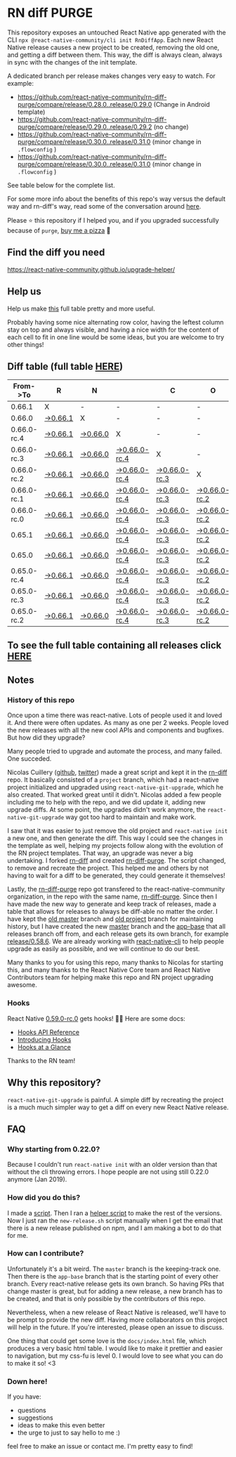 # RN diff PURGE

This repository exposes an untouched React Native app generated with the CLI
`npx @react-native-community/cli init RnDiffApp`. Each new React Native release causes a new project to be created, removing the old one, and getting a diff between them. This way, the diff is always clean, always in sync with the changes of the init template.

A dedicated branch per release makes changes very easy
to watch. For example:

* https://github.com/react-native-community/rn-diff-purge/compare/release/0.28.0..release/0.29.0
(Change in Android template)
* https://github.com/react-native-community/rn-diff-purge/compare/release/0.29.0..release/0.29.2
(no change)
* https://github.com/react-native-community/rn-diff-purge/compare/release/0.30.0..release/0.31.0
(minor change in `.flowconfig` )
* https://github.com/react-native-community/rn-diff-purge/compare/release/0.30.0..release/0.31.0
(minor change in `.flowconfig` )

See table below for the complete list.

For some more info about the benefits of this repo's way versus the default way and rn-diff's way, read some of the conversation around [here](https://github.com/react-native-community/discussions-and-proposals/issues/68#issuecomment-452227478).

Please :star: this repository if I helped you, and if you upgraded successfully because of `purge`, [buy me a pizza](https://www.buymeacoffee.com/pvinis) :pizza:

## Find the diff you need
https://react-native-community.github.io/upgrade-helper/

## Help us
Help us make [this](https://react-native-community.github.io/rn-diff-purge) full table pretty and more useful.

Probably having some nice alternating row color, having the leftest column stay on top and always visible, and having a nice width for the content of each cell to fit in one line would be some ideas, but you are welcome to try other things!

## Diff table (full table [HERE](https://react-native-community.github.io/rn-diff-purge/))

| From->To    | R                                                                                                               | N                                                                                                               |                                                                                                                           | C                                                                                                                         | O                                                                                                                         | R                                                                                                                         | E                                                                                                                         |                                                                                                                 | T                                                                                                               | E                                                                                                                         | A                                                                                                                         | M   |
| ----------- | --------------------------------------------------------------------------------------------------------------- | --------------------------------------------------------------------------------------------------------------- | ------------------------------------------------------------------------------------------------------------------------- | ------------------------------------------------------------------------------------------------------------------------- | ------------------------------------------------------------------------------------------------------------------------- | ------------------------------------------------------------------------------------------------------------------------- | ------------------------------------------------------------------------------------------------------------------------- | --------------------------------------------------------------------------------------------------------------- | --------------------------------------------------------------------------------------------------------------- | ------------------------------------------------------------------------------------------------------------------------- | ------------------------------------------------------------------------------------------------------------------------- | --- |
| 0.66.1      | X                                                                                                               | -                                                                                                               | -                                                                                                                         | -                                                                                                                         | -                                                                                                                         | -                                                                                                                         | -                                                                                                                         | -                                                                                                               | -                                                                                                               | -                                                                                                                         | -                                                                                                                         | -   |
| 0.66.0      | [->0.66.1](https://github.com/react-native-community/rn-diff-purge/compare/release/0.66.0..release/0.66.1)      | X                                                                                                               | -                                                                                                                         | -                                                                                                                         | -                                                                                                                         | -                                                                                                                         | -                                                                                                                         | -                                                                                                               | -                                                                                                               | -                                                                                                                         | -                                                                                                                         | -   |
| 0.66.0-rc.4 | [->0.66.1](https://github.com/react-native-community/rn-diff-purge/compare/release/0.66.0-rc.4..release/0.66.1) | [->0.66.0](https://github.com/react-native-community/rn-diff-purge/compare/release/0.66.0-rc.4..release/0.66.0) | X                                                                                                                         | -                                                                                                                         | -                                                                                                                         | -                                                                                                                         | -                                                                                                                         | -                                                                                                               | -                                                                                                               | -                                                                                                                         | -                                                                                                                         | -   |
| 0.66.0-rc.3 | [->0.66.1](https://github.com/react-native-community/rn-diff-purge/compare/release/0.66.0-rc.3..release/0.66.1) | [->0.66.0](https://github.com/react-native-community/rn-diff-purge/compare/release/0.66.0-rc.3..release/0.66.0) | [->0.66.0-rc.4](https://github.com/react-native-community/rn-diff-purge/compare/release/0.66.0-rc.3..release/0.66.0-rc.4) | X                                                                                                                         | -                                                                                                                         | -                                                                                                                         | -                                                                                                                         | -                                                                                                               | -                                                                                                               | -                                                                                                                         | -                                                                                                                         | -   |
| 0.66.0-rc.2 | [->0.66.1](https://github.com/react-native-community/rn-diff-purge/compare/release/0.66.0-rc.2..release/0.66.1) | [->0.66.0](https://github.com/react-native-community/rn-diff-purge/compare/release/0.66.0-rc.2..release/0.66.0) | [->0.66.0-rc.4](https://github.com/react-native-community/rn-diff-purge/compare/release/0.66.0-rc.2..release/0.66.0-rc.4) | [->0.66.0-rc.3](https://github.com/react-native-community/rn-diff-purge/compare/release/0.66.0-rc.2..release/0.66.0-rc.3) | X                                                                                                                         | -                                                                                                                         | -                                                                                                                         | -                                                                                                               | -                                                                                                               | -                                                                                                                         | -                                                                                                                         | -   |
| 0.66.0-rc.1 | [->0.66.1](https://github.com/react-native-community/rn-diff-purge/compare/release/0.66.0-rc.1..release/0.66.1) | [->0.66.0](https://github.com/react-native-community/rn-diff-purge/compare/release/0.66.0-rc.1..release/0.66.0) | [->0.66.0-rc.4](https://github.com/react-native-community/rn-diff-purge/compare/release/0.66.0-rc.1..release/0.66.0-rc.4) | [->0.66.0-rc.3](https://github.com/react-native-community/rn-diff-purge/compare/release/0.66.0-rc.1..release/0.66.0-rc.3) | [->0.66.0-rc.2](https://github.com/react-native-community/rn-diff-purge/compare/release/0.66.0-rc.1..release/0.66.0-rc.2) | X                                                                                                                         | -                                                                                                                         | -                                                                                                               | -                                                                                                               | -                                                                                                                         | -                                                                                                                         | -   |
| 0.66.0-rc.0 | [->0.66.1](https://github.com/react-native-community/rn-diff-purge/compare/release/0.66.0-rc.0..release/0.66.1) | [->0.66.0](https://github.com/react-native-community/rn-diff-purge/compare/release/0.66.0-rc.0..release/0.66.0) | [->0.66.0-rc.4](https://github.com/react-native-community/rn-diff-purge/compare/release/0.66.0-rc.0..release/0.66.0-rc.4) | [->0.66.0-rc.3](https://github.com/react-native-community/rn-diff-purge/compare/release/0.66.0-rc.0..release/0.66.0-rc.3) | [->0.66.0-rc.2](https://github.com/react-native-community/rn-diff-purge/compare/release/0.66.0-rc.0..release/0.66.0-rc.2) | [->0.66.0-rc.1](https://github.com/react-native-community/rn-diff-purge/compare/release/0.66.0-rc.0..release/0.66.0-rc.1) | X                                                                                                                         | -                                                                                                               | -                                                                                                               | -                                                                                                                         | -                                                                                                                         | -   |
| 0.65.1      | [->0.66.1](https://github.com/react-native-community/rn-diff-purge/compare/release/0.65.1..release/0.66.1)      | [->0.66.0](https://github.com/react-native-community/rn-diff-purge/compare/release/0.65.1..release/0.66.0)      | [->0.66.0-rc.4](https://github.com/react-native-community/rn-diff-purge/compare/release/0.65.1..release/0.66.0-rc.4)      | [->0.66.0-rc.3](https://github.com/react-native-community/rn-diff-purge/compare/release/0.65.1..release/0.66.0-rc.3)      | [->0.66.0-rc.2](https://github.com/react-native-community/rn-diff-purge/compare/release/0.65.1..release/0.66.0-rc.2)      | [->0.66.0-rc.1](https://github.com/react-native-community/rn-diff-purge/compare/release/0.65.1..release/0.66.0-rc.1)      | [->0.66.0-rc.0](https://github.com/react-native-community/rn-diff-purge/compare/release/0.65.1..release/0.66.0-rc.0)      | X                                                                                                               | -                                                                                                               | -                                                                                                                         | -                                                                                                                         | -   |
| 0.65.0      | [->0.66.1](https://github.com/react-native-community/rn-diff-purge/compare/release/0.65.0..release/0.66.1)      | [->0.66.0](https://github.com/react-native-community/rn-diff-purge/compare/release/0.65.0..release/0.66.0)      | [->0.66.0-rc.4](https://github.com/react-native-community/rn-diff-purge/compare/release/0.65.0..release/0.66.0-rc.4)      | [->0.66.0-rc.3](https://github.com/react-native-community/rn-diff-purge/compare/release/0.65.0..release/0.66.0-rc.3)      | [->0.66.0-rc.2](https://github.com/react-native-community/rn-diff-purge/compare/release/0.65.0..release/0.66.0-rc.2)      | [->0.66.0-rc.1](https://github.com/react-native-community/rn-diff-purge/compare/release/0.65.0..release/0.66.0-rc.1)      | [->0.66.0-rc.0](https://github.com/react-native-community/rn-diff-purge/compare/release/0.65.0..release/0.66.0-rc.0)      | [->0.65.1](https://github.com/react-native-community/rn-diff-purge/compare/release/0.65.0..release/0.65.1)      | X                                                                                                               | -                                                                                                                         | -                                                                                                                         | -   |
| 0.65.0-rc.4 | [->0.66.1](https://github.com/react-native-community/rn-diff-purge/compare/release/0.65.0-rc.4..release/0.66.1) | [->0.66.0](https://github.com/react-native-community/rn-diff-purge/compare/release/0.65.0-rc.4..release/0.66.0) | [->0.66.0-rc.4](https://github.com/react-native-community/rn-diff-purge/compare/release/0.65.0-rc.4..release/0.66.0-rc.4) | [->0.66.0-rc.3](https://github.com/react-native-community/rn-diff-purge/compare/release/0.65.0-rc.4..release/0.66.0-rc.3) | [->0.66.0-rc.2](https://github.com/react-native-community/rn-diff-purge/compare/release/0.65.0-rc.4..release/0.66.0-rc.2) | [->0.66.0-rc.1](https://github.com/react-native-community/rn-diff-purge/compare/release/0.65.0-rc.4..release/0.66.0-rc.1) | [->0.66.0-rc.0](https://github.com/react-native-community/rn-diff-purge/compare/release/0.65.0-rc.4..release/0.66.0-rc.0) | [->0.65.1](https://github.com/react-native-community/rn-diff-purge/compare/release/0.65.0-rc.4..release/0.65.1) | [->0.65.0](https://github.com/react-native-community/rn-diff-purge/compare/release/0.65.0-rc.4..release/0.65.0) | X                                                                                                                         | -                                                                                                                         | -   |
| 0.65.0-rc.3 | [->0.66.1](https://github.com/react-native-community/rn-diff-purge/compare/release/0.65.0-rc.3..release/0.66.1) | [->0.66.0](https://github.com/react-native-community/rn-diff-purge/compare/release/0.65.0-rc.3..release/0.66.0) | [->0.66.0-rc.4](https://github.com/react-native-community/rn-diff-purge/compare/release/0.65.0-rc.3..release/0.66.0-rc.4) | [->0.66.0-rc.3](https://github.com/react-native-community/rn-diff-purge/compare/release/0.65.0-rc.3..release/0.66.0-rc.3) | [->0.66.0-rc.2](https://github.com/react-native-community/rn-diff-purge/compare/release/0.65.0-rc.3..release/0.66.0-rc.2) | [->0.66.0-rc.1](https://github.com/react-native-community/rn-diff-purge/compare/release/0.65.0-rc.3..release/0.66.0-rc.1) | [->0.66.0-rc.0](https://github.com/react-native-community/rn-diff-purge/compare/release/0.65.0-rc.3..release/0.66.0-rc.0) | [->0.65.1](https://github.com/react-native-community/rn-diff-purge/compare/release/0.65.0-rc.3..release/0.65.1) | [->0.65.0](https://github.com/react-native-community/rn-diff-purge/compare/release/0.65.0-rc.3..release/0.65.0) | [->0.65.0-rc.4](https://github.com/react-native-community/rn-diff-purge/compare/release/0.65.0-rc.3..release/0.65.0-rc.4) | X                                                                                                                         | -   |
| 0.65.0-rc.2 | [->0.66.1](https://github.com/react-native-community/rn-diff-purge/compare/release/0.65.0-rc.2..release/0.66.1) | [->0.66.0](https://github.com/react-native-community/rn-diff-purge/compare/release/0.65.0-rc.2..release/0.66.0) | [->0.66.0-rc.4](https://github.com/react-native-community/rn-diff-purge/compare/release/0.65.0-rc.2..release/0.66.0-rc.4) | [->0.66.0-rc.3](https://github.com/react-native-community/rn-diff-purge/compare/release/0.65.0-rc.2..release/0.66.0-rc.3) | [->0.66.0-rc.2](https://github.com/react-native-community/rn-diff-purge/compare/release/0.65.0-rc.2..release/0.66.0-rc.2) | [->0.66.0-rc.1](https://github.com/react-native-community/rn-diff-purge/compare/release/0.65.0-rc.2..release/0.66.0-rc.1) | [->0.66.0-rc.0](https://github.com/react-native-community/rn-diff-purge/compare/release/0.65.0-rc.2..release/0.66.0-rc.0) | [->0.65.1](https://github.com/react-native-community/rn-diff-purge/compare/release/0.65.0-rc.2..release/0.65.1) | [->0.65.0](https://github.com/react-native-community/rn-diff-purge/compare/release/0.65.0-rc.2..release/0.65.0) | [->0.65.0-rc.4](https://github.com/react-native-community/rn-diff-purge/compare/release/0.65.0-rc.2..release/0.65.0-rc.4) | [->0.65.0-rc.3](https://github.com/react-native-community/rn-diff-purge/compare/release/0.65.0-rc.2..release/0.65.0-rc.3) | X   |

## To see the full table containing all releases click [HERE](https://react-native-community.github.io/rn-diff-purge/)

## Notes

### History of this repo

Once upon a time there was react-native. Lots of people used it and loved it. And there were often updates. As many as one per 2 weeks. People loved the new releases with all the new cool APIs and components and bugfixes. But how did they upgrade?

Many people tried to upgrade and automate the process, and many failed. One succeded.

Nicolas Cuillery ([github](https://github.com/ncuillery), [twitter](https://twitter.com/ncuillery)) made a great script and kept it in the [rn-diff](https://github.com/ncuillery/rn-diff) repo. It basically consisted of a `project` branch, which had a react-native project initialized and upgraded using `react-native-git-upgrade`, which he also created. That worked great until it didn't. Nicolas added a few people including me to help with the repo, and we did update it, adding new upgrade diffs. At some point, the upgrades didn't work anymore, the `react-native-git-upgrade` way got too hard to maintain and make work.

I saw that it was easier to just remove the old project and `react-native init` a new one, and then generate the diff. This way I could see the changes in the template as well, helping my projects follow along with the evolution of the RN project templates. That way, an upgrade was never a big undertaking. I forked [rn-diff](https://github.com/ncuillery/rn-diff) and created [rn-diff-purge](https://github.com/react-native-community/rn-diff-purge). The script changed, to remove and recreate the project. This helped me and others by not having to wait for a diff to be generated, they could generate it themselves!

Lastly, the [rn-diff-purge](https://github.com/react-native-community/rn-diff-purge) repo got transfered to the react-native-community organization, in the repo with the same name, [rn-diff-purge](https://github.com/react-native-community/rn-diff-purge). Since then I have made the new way to generate and keep track of releases, made a table that allows for releases to always be diff-able no matter the order. I have kept the [old master](https://github.com/react-native-community/rn-diff-purge/tree/old/master) branch and [old project](https://github.com/react-native-community/rn-diff-purge/tree/old/project) branch for maintaining history, but I have created the new [master](https://github.com/react-native-community/rn-diff-purge/tree/master) branch and the [app-base](https://github.com/react-native-community/rn-diff-purge/tree/app-base) that all releases branch off from, and each release gets its own branch, for example [release/0.58.6](https://github.com/react-native-community/rn-diff-purge/tree/release/0.58.6). We are already working with [react-native-cli](https://github.com/react-native-community/react-native-cli) to help people upgrade as easily as possible, and we will continue to do our best.

Many thanks to you for using this repo, many thanks to Nicolas for starting this, and many thanks to the React Native Core team and React Native Contributors team for helping make this repo and RN project upgrading awesome.

### Hooks
React Native [0.59.0-rc.0](https://github.com/react-native-community/rn-diff-purge#version-changes) gets hooks! 🎉🥳
Here are some docs:
- [Hooks API Reference](https://reactjs.org/docs/hooks-reference.html)
- [Introducing Hooks](https://reactjs.org/docs/hooks-intro.html)
- [Hooks at a Glance](https://reactjs.org/docs/hooks-overview.html)

Thanks to the RN team!

## Why this repository?
`react-native-git-upgrade` is painful. A simple diff by recreating the project is a much much simpler way to get a diff on every new React Native release.

## FAQ

### Why starting from 0.22.0?

Because I couldn't run `react-native init` with an older version than that without the cli throwing errors. I hope people are not using still 0.22.0 anymore (Jan 2019).

### How did you do this?

I made a [script](https://github.com/react-native-community/rn-diff-purge/blob/master/new-release.sh). Then I ran a [helper script](https://github.com/react-native-community/rn-diff-purge/blob/master/new-release.sh) to make the rest of the versions.
Now I just ran the `new-release.sh` script manually when I get the email that there is a new release published on npm, and I am making a bot to do that for me.

### How can I contribute?

Unfortunately it's a bit weird. The `master` branch is the keeping-track one. Then there is the `app-base` branch that is the starting point of every other branch. Every react-native release gets its own branch. So having PRs that change master is great, but for adding a new release, a new branch has to be created, and that is only possible by the contributors of this repo.

Nevertheless, when a new release of React Native is released, we'll have to be prompt to provide
the new diff. Having more collaborators on this project will help in the future. If you're interested, please open an issue to discuss.

One thing that could get some love is the `docs/index.html` file, which produces a very basic html table. I would like to make it prettier and easier to navigation, but my css-fu is level 0. I would love to see what you can do to make it so! <3

### Down here!

If you have:
- questions
- suggestions
- ideas to make this even better
- the urge to just to say hello to me :)

feel free to make an issue or contact me. I'm pretty easy to find!
